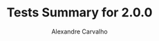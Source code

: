 ---
title: Tests Summary for 2.0.0
author: Alexandre Carvalho
menu_title: 2.0.0
category: surefire_reports
layout: iframe
iframe_url: /docs/2.0.0/junit/test/index.html
order: 2
---